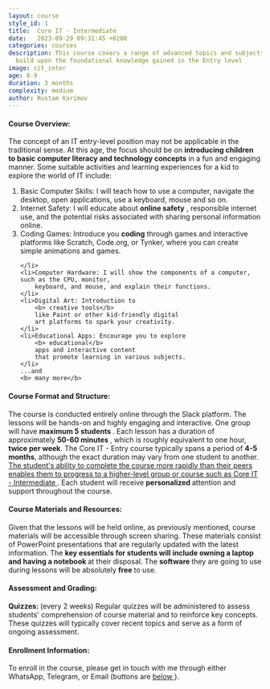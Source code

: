 ```yaml
---
layout: course
style_id: 1
title:  Core IT - Intermediate
date:   2023-09-29 09:31:45 +0200
categories: courses
description: This course covers a range of advanced topics and subjects to
  build upon the foundational knowledge gained in the Entry level
image: cit_inter
age: 8-9
duration: 3 months
complexity: medium
author: Rustam Karimov
---
```

 <!-- Course Overview -->
<h4><i class="fa-regular fa-eye" style="color: #000000;"></i> Course Overview: </h4>
<p>
    The concept of an IT entry-level position may not be applicable in the traditional sense. At
    this age, the focus
    should be on
    <b> introducing children to basic computer literacy and technology concepts</b>
    in a
    fun and engaging manner.
    Some suitable activities and learning experiences for a kid to explore the world of IT
    include:
</p>
<ol>
    <li>
        Basic Computer Skills: I will teach how to use a computer, navigate the desktop, open
        applications, use a keyboard, mouse and so on.
    </li>
    <li>
        Internet Safety: I will educate about
        <b> online safety</b>
        , responsible internet use, and the
        potential risks associated with sharing personal information online.
    </li>
    <li>Coding Games: Introduce you
        <b> coding</b>
        through games and interactive platforms like
        Scratch, Code.org, or Tynker, where you can create simple animations and games.

    </li>
    <li>Computer Hardware: I will show the components of a computer, such as the CPU, monitor,
        keyboard, and mouse, and explain their functions.
    </li>
    <li>Digital Art: Introduction to
        <b> creative tools</b>
        like Paint or other kid-friendly digital
        art platforms to spark your creativity.
    </li>
    <li>Educational Apps: Encourage you to explore
        <b> educational</b>
        apps and interactive content
        that promote learning in various subjects.
    </li>
    ...and
    <b> many more</b>
</ol>

<!-- Course Format and Structure -->
<h4><i class="fa-solid fa-computer"></i> Course Format and Structure: </h4>
<p>
    The course is conducted entirely online through the Slack platform. The lessons will be hands-on and
    highly engaging and interactive. One group will have <b> maximum 5 students </b>.
    Each lesson has a duration of approximately <b> 50-60 minutes </b>, which is roughly equivalent to one
    hour,
    <b>twice per week</b>.
    The Core IT - Entry course typically spans a period of <b>4-5 months</b>, although the exact duration
    may vary
    from one student to another.
    <u> The student's ability to complete the course more rapidly than their peers enables them to progress
        to a
        higher-level group or course such as Core IT - Intermediate </u>.
    Each student will receive <b> personalized </b> attention and support throughout the course.
</p>

<!-- Course Materials and Resources -->
<h4><i class="fa-solid fa-book"></i> Course Materials and Resources: </h4>
<p> Given that the lessons will be held online, as previously mentioned, course materials will be accessible
    through
    screen sharing. These materials consist of PowerPoint presentations that are regularly updated with the
    latest information. The <b> key essentials for students will include owning a laptop and having a
        notebook </b>
    at their disposal. The <b> software </b> they are going to use during lessons will be absolutely <b>
        free </b> to use.</p>

<!-- Assessment and Grading -->
<h4><i class="fa-solid fa-cubes-stacked"></i> Assessment and Grading: </h4>
<p><b> Quizzes: </b> (every 2 weeks) Regular quizzes will be administered to assess students' comprehension
    of course material and
    to reinforce key concepts. These quizzes will typically cover recent topics and serve as a form of
    ongoing assessment.
</p>

<!-- Enrollment Information -->
<h4><i class="fa-solid fa-hat-wizard"></i> Enrollment Information: </h4>
<p> To enroll in the course, please get in touch with me through either WhatsApp, Telegram, or Email
    (buttons are <a href="#connect"> below </a>).</p>